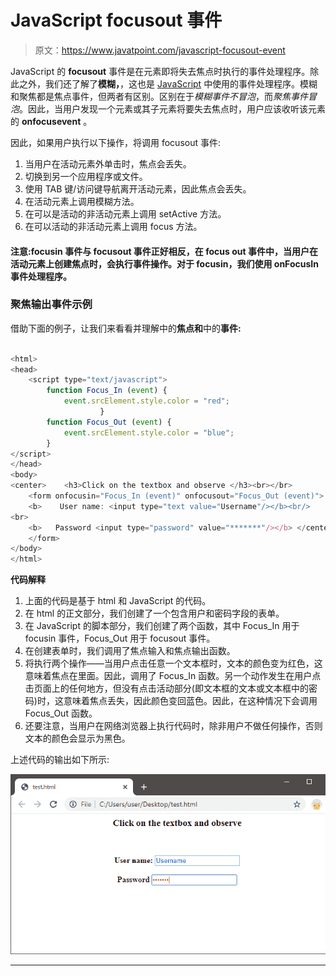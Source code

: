 # JavaScript focusout 事件

> 原文：<https://www.javatpoint.com/javascript-focusout-event>

JavaScript 的 **focusout** 事件是在元素即将失去焦点时执行的事件处理程序。除此之外，我们还了解了**模糊，**，这也是 [JavaScript](https://www.javatpoint.com/javascript-tutorial) 中使用的事件处理程序。模糊和聚焦都是焦点事件，但两者有区别。区别在于*模糊事件不冒泡*，而*聚焦事件冒泡*。因此，当用户发现一个元素或其子元素将要失去焦点时，用户应该收听该元素的 **onfocusevent** 。

因此，如果用户执行以下操作，将调用 focusout 事件:

1.  当用户在活动元素外单击时，焦点会丢失。
2.  切换到另一个应用程序或文件。
3.  使用 TAB 键/访问键导航离开活动元素，因此焦点会丢失。
4.  在活动元素上调用模糊方法。
5.  在可以是活动的非活动元素上调用 setActive 方法。
6.  在可以活动的非活动元素上调用 focus 方法。

#### 注意:focusin 事件与 focusout 事件正好相反，在 focus out 事件中，当用户在活动元素上创建焦点时，会执行事件操作。对于 focusin，我们使用 onFocusIn 事件处理程序。

### 聚焦输出事件示例

借助下面的例子，让我们来看看并理解中的**焦点和**中的**事件:**

```js

<html>
<head>
    <script type="text/javascript">
        function Focus_In (event) {
            event.srcElement.style.color = "red";
			        }
        function Focus_Out (event) {
            event.srcElement.style.color = "blue";
		}
</script>
</head>
<body>
<center>    <h3>Click on the textbox and observe </h3><br></br>
    <form onfocusin="Focus_In (event)" onfocusout="Focus_Out (event)">
    <b>    User name: <input type="text value="Username"/></b><br/>
<br>
    <b>   Password <input type="password" value="*******"/></b> </center>
    </form>
</body>
</html>

```

**代码解释**

1.  上面的代码是基于 html 和 JavaScript 的代码。
2.  在 html 的正文部分，我们创建了一个包含用户和密码字段的表单。
3.  在 JavaScript 的脚本部分，我们创建了两个函数，其中 Focus_In 用于 focusin 事件，Focus_Out 用于 focusout 事件。
4.  在创建表单时，我们调用了焦点输入和焦点输出函数。
5.  将执行两个操作——当用户点击任意一个文本框时，文本的颜色变为红色，这意味着焦点在里面。因此，调用了 Focus_In 函数。另一个动作发生在用户点击页面上的任何地方，但没有点击活动部分(即文本框的文本或文本框中的密码)时，这意味着焦点丢失，因此颜色变回蓝色。因此，在这种情况下会调用 Focus_Out 函数。
6.  还要注意，当用户在网络浏览器上执行代码时，除非用户不做任何操作，否则文本的颜色会显示为黑色。

上述代码的输出如下所示:

![JavaScript focusout event](img/b4745ab09bd2070d4c3293436b9b8d8e.png)

* * *